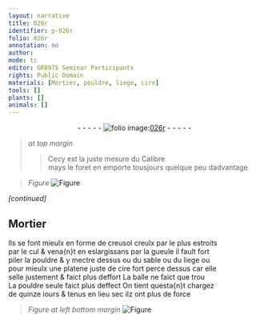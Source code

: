 ```yaml
---
layout: narrative
title: 026r
identifier: p-026r
folio: 026r
annotation: no
author:
mode: tc
editor: GR8975 Seminar Participants
rights: Public Domain
materials: [Mortier, pouldre, liege, cire]
tools: []
plants: []
animals: []
---
```


<div class="folio" align="center">- - - - - <a href="http://gallica.bnf.fr/ark:/12148/btv1b10500001g/f57.item" target="_blank"><img src="https://cu-mkp.github.io/2017-workshop-edition/assets/photo-icon.png" alt="folio image: " style="display:inline-block; margin-bottom:-3px;"/>026r</a> - - - - - </div>  
  
> *at top margin*
> 
> >   Cecy est la juste mesure du Calibre<br/> mays le foret en emporte tousjours quelque peu dadvantage
 
> *Figure*
> <a href="https://drive.google.com/open?id=0B9-oNrvWdlO5SHVaaE9oQjRySlE" target="_blank"><img src="https://cu-mkp.github.io/GR8975-edition/assets/photo-icon.png" alt="Figure" style="display:inline-block; margin-bottom:-3px;"/></a>
 
*[continued]*
 
 
  

## <span class="m">Mortier</span>

 
Ils se font mieulx en forme de creusol <span class="del">creulx par le</span> plus estroits<br/> par le cul & vena{n}t en eslargissans par la gueule il fault fort<br/> piler la <span class="m">pouldre</span> & y mectre dessus ou du sable ou du <span class="m">liege</span> ou<br/> pour mieulx une platene juste de <span class="m">cire</span> fort perce dessus car elle<br/> selle justement & faict plus deffort La balle ne faict que trou<br/> La <span class="m">pouldre</span> seule faict plus deffect On tient questa{n}t chargez<br/> de quinze <span class="tmp">iours</span> & tenus en <span class="env">lieu sec</span> ilz ont plus de force
 
> *Figure*
> *at left bottom margin*
> <a href="https://drive.google.com/open?id=0B9-oNrvWdlO5UGxoanZwVEw2akE" target="_blank"><img src="https://cu-mkp.github.io/GR8975-edition/assets/photo-icon.png" alt="Figure" style="display:inline-block; margin-bottom:-3px;"/></a>
 
